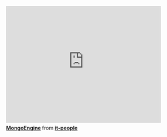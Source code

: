 <iframe width="420" height="320" src="" frameborder="0" allowfullscreen></iframe>

<div class="presentation">
<iframe src="http://www.slideshare.net/slideshow/embed_code/16967113" width="420" height="320" frameborder="0" marginwidth="0" marginheight="0" scrolling="no" style="border:1px solid #CCC;border-width:1px 1px 0;margin-bottom:5px" allowfullscreen webkitallowfullscreen mozallowfullscreen> </iframe>
<div style="margin-bottom:5px"> <strong> <a href="http://www.slideshare.net/it-people/mongoengine-noorm-for-nosql" title="MongoEngine" target="_blank">MongoEngine</a> </strong> from <strong><a href="http://www.slideshare.net/it-people" target="_blank">it-people</a></strong></div>
</div>
